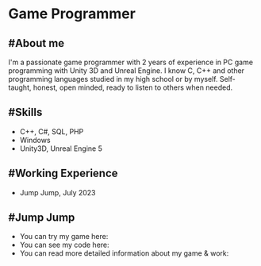 # Game Programmer


## #About me
I'm a passionate game programmer with 2 years of experience in PC game programming with Unity 3D and Unreal Engine. I know C, C++ and other programming languages studied in my high school or by myself. Self-taught, honest, open minded, ready to listen to others when needed.


## #Skills
- C++, C#, SQL, PHP
- Windows
- Unity3D, Unreal Engine 5

## #Working Experience
- Jump Jump, July 2023

## #Jump Jump
- You can try my game here:
- You can see my code here:
- You can read more detailed information about my game & work: 
